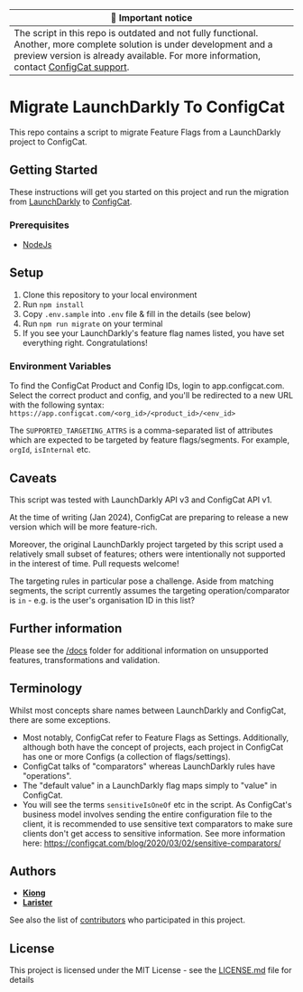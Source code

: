 | :mega: Important notice |
|-------------------------|
| The script in this repo is outdated and not fully functional. Another, more complete solution is under development and a preview version is already available. For more information, contact [ConfigCat support](https://configcat.com/support/). |

# Migrate LaunchDarkly To ConfigCat

This repo contains a script to migrate Feature Flags from a LaunchDarkly project to ConfigCat.

## Getting Started

These instructions will get you started on this project and run the migration from [LaunchDarkly](https://launchdarkly.com/) to [ConfigCat](https://configcat.com/).

### Prerequisites

- [NodeJs](https://nodejs.org/en/)

## Setup

1. Clone this repository to your local environment
2. Run `npm install`
3. Copy `.env.sample` into `.env` file & fill in the details (see below)
4. Run `npm run migrate` on your terminal
5. If you see your LaunchDarkly's feature flag names listed, you have set everything right. Congratulations!

### Environment Variables

To find the ConfigCat Product and Config IDs, login to app.configcat.com. Select the correct
product and config, and you'll be redirected to a new URL with the following syntax:
`https://app.configcat.com/<org_id>/<product_id>/<env_id>`

The `SUPPORTED_TARGETING_ATTRS` is a comma-separated list of attributes which are expected to be targeted by
feature flags/segments. For example, `orgId`, `isInternal` etc.

## Caveats

This script was tested with LaunchDarkly API v3 and ConfigCat API v1.

At the time of writing (Jan 2024), ConfigCat are preparing to release a new version which will
be more feature-rich.

Moreover, the original LaunchDarkly project targeted by this script used a relatively small subset
of features; others were intentionally not supported in the interest of time. Pull requests welcome!

The targeting rules in particular pose a challenge. Aside from matching
segments, the script currently assumes the targeting operation/comparator is `in` - e.g.
is the user's organisation ID in this list?

## Further information

Please see the [/docs](./docs) folder for additional information on unsupported features, transformations
and validation.

## Terminology

Whilst most concepts share names between LaunchDarkly and ConfigCat, there are some exceptions.

- Most notably, ConfigCat refer to Feature Flags as Settings. Additionally, although both have the concept of
  projects, each project in ConfigCat has one or more Configs (a collection of flags/settings).
- ConfigCat talks of "comparators" whereas LaunchDarkly rules have "operations".
- The "default value" in a LaunchDarkly flag maps simply to "value" in ConfigCat.
- You will see the terms `sensitiveIsOneOf` etc in the script. As ConfigCat's business model involves sending the entire configuration file to the client, it is recommended to use sensitive text comparators to make sure clients don't get access to sensitive information. See more information here: https://configcat.com/blog/2020/03/02/sensitive-comparators/

## Authors

- [**Kiong**](https://github.com/tlkiong)
- [**Larister**](https://github.com/larister)

See also the list of [contributors](https://github.com/your/project/contributors) who participated in this project.

## License

This project is licensed under the MIT License - see the [LICENSE.md](LICENSE.md) file for details
